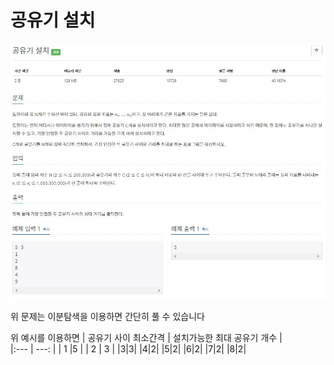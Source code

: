 # 공유기 설치
![이미지](https://github.com/ORDINARYCHOI/test/blob/main/%EC%8B%9C%EC%9E%91/BOJ_2110_2/BOJ_2110.JPG?raw=true)

위 문제는 이분탐색을 이용하면 간단히 풀 수 있습니다

위 예시를 이용하면
| 공유기 사이 최소간격                        | 설치가능한 최대 공유기 개수              |  
|:--- | ---: |
| 1             |5            |
| 2           | 3            |
|3|3|
|4|2|
|5|2|
|6|2|
|7|2|
|8|2|
